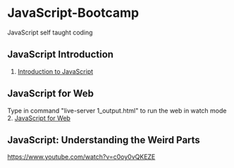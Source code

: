 # JavaScript-Bootcamp
JavaScript self taught coding

## JavaScript Introduction
1. [Introduction to JavaScript](https://github.com/benjavicha1/JavaScript-Bootcamp/tree/master/Intro-to-JavaScript)


## JavaScript for Web
Type in command "live-server 1_output.html" to run the web in watch mode
2. [JavaScript for Web](https://github.com/benjavicha1/JavaScript-Bootcamp/tree/master/JavaScript-for-Web)

## JavaScript: Understanding the Weird Parts
https://www.youtube.com/watch?v=c0oy0vQKEZE
